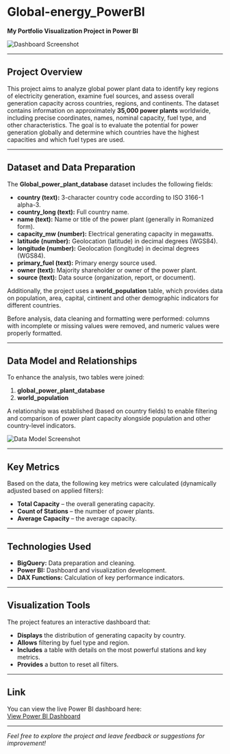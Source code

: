 # Global-energy_PowerBI

**My Portfolio Visualization Project in Power BI**

![Dashboard Screenshot](https://github.com/user-attachments/assets/9e0807f8-cb9f-4910-8f68-ec333eab4b2f) 

---

## Project Overview

This project aims to analyze global power plant data to identify key regions of electricity generation, examine fuel sources, and assess overall generation capacity across countries, regions, and continents. The dataset contains information on approximately **35,000 power plants** worldwide, including precise coordinates, names, nominal capacity, fuel type, and other characteristics. The goal is to evaluate the potential for power generation globally and determine which countries have the highest capacities and which fuel types are used.

---

## Dataset and Data Preparation

The **Global_power_plant_database** dataset includes the following fields:

- **country (text):** 3-character country code according to ISO 3166-1 alpha-3.  
- **country_long (text):** Full country name.  
- **name (text):** Name or title of the power plant (generally in Romanized form).  
- **capacity_mw (number):** Electrical generating capacity in megawatts.  
- **latitude (number):** Geolocation (latitude) in decimal degrees (WGS84).  
- **longitude (number):** Geolocation (longitude) in decimal degrees (WGS84).  
- **primary_fuel (text):** Primary energy source used.  
- **owner (text):** Majority shareholder or owner of the power plant.  
- **source (text):** Data source (organization, report, or document).  

Additionally, the project uses a **world_population** table, which provides data on population, area, capital, cintinent and other demographic indicators for different countries.  

Before analysis, data cleaning and formatting were performed: columns with incomplete or missing values were removed, and numeric values were properly formatted. 

---

## Data Model and Relationships

To enhance the analysis, two tables were joined:  
1. **global_power_plant_database**  
2. **world_population**

A relationship was established (based on country fields) to enable filtering and comparison of power plant capacity alongside population and other country-level indicators.

![Data Model Screenshot](https://github.com/user-attachments/assets/8694b401-658b-44ff-b24a-19c0bbc1cd7b)

---

## Key Metrics

Based on the data, the following key metrics were calculated (dynamically adjusted based on applied filters):

- **Total Capacity** – the overall generating capacity.  
- **Count of Stations** – the number of power plants.  
- **Average Capacity** – the average capacity.

---

## Technologies Used

- **BigQuery:** Data preparation and cleaning.  
- **Power BI:** Dashboard and visualization development.  
- **DAX Functions:** Calculation of key performance indicators.

---

## Visualization Tools

The project features an interactive dashboard that:
- **Displays** the distribution of generating capacity by country.  
- **Allows** filtering by fuel type and region.  
- **Includes** a table with details on the most powerful stations and key metrics.  
- **Provides** a button to reset all filters.

---

## Link

You can view the live Power BI dashboard here:  
[View Power BI Dashboard](https://app.powerbi.com/view?r=eyJrIjoiYmFmNjRjOTctMGJkZC00OTQyLTlhOTYtYjdkNDEwYzViMTFjIiwidCI6ImRmODY3OWNkLWE4MGUtNDVkOC05OWFjLWM4M2VkN2ZmOTVhMCJ9)

---

*Feel free to explore the project and leave feedback or suggestions for improvement!*
